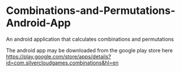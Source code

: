 # Combinations-and-Permutations-Android-App
An android application that calculates combinations and permutations

The android app may be downloaded from the google play store here https://play.google.com/store/apps/details?id=com.silvercloudgames.combinations&hl=en
